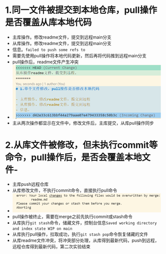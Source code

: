 # 1.同一文件被提交到本地仓库，pull操作是否覆盖从库本地代码

- 主库操作。修改readme文件，提交到远程main分支
- 从库操作。修改readme文件，提交到远程main分支
- 信息。`failed to push some refs to `
- 需要先使用pull操作将本地代码更新，然后再将代码推到远程main分支
- pull操作后，readme文件产生冲突
- ![image-20220120000444493](readme/image-20220120000444493.png)
- 主从两次操作都显示在文件中，修改文件后，主库提交，从库pull操作同步

# 2.从库文件被修改，但未执行commit等命令，pull操作后，是否会覆盖本地文件-

- 主库push远程仓库
- 从库修改文件，不执行commit命令，直接执行pull命令
- ![image-20220120001904694](readme/image-20220120001904694.png)
- pull操作被终止，需要在merge之前先执行commit或stash命令
- 从库执行`git stash`命令，储藏文件，控制台信息`Saved working directory and index state WIP on main`
- 从库执行pull操作，拉取成功，执行`git stash pop`命令恢复储藏的文件
- 从库readme文件冲突，将冲突部分处理，从库得到最新代码，push到远程，远程仓库得到最新代码，第二次实验结束

